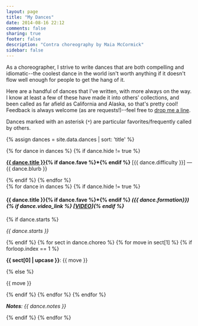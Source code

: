 ```yaml
---
layout: page
title: "My Dances"
date: 2014-08-16 22:12
comments: false
sharing: true
footer: false
description: "Contra choreography by Maia McCormick"
sidebar: false
---
```

As a choreographer, I strive to write dances that are both compelling and idiomatic--the coolest dance in the world isn't worth anything if it doesn't flow well enough for people to get the hang of it.

Here are a handful of dances that I've written, with more always on the way. I know at least a few of these have made it into others' collections, and been called as far afield as California and Alaska, so that's pretty cool! Feedback is always welcome (as are requests!)--feel free to [drop me a line](/contact.html).

Dances marked with an asterisk (`*`) are particular favorites/frequently called by others.

<!-- TODO: style this better (and maybe have toggles/filters?!)
A note on dance difficulties:

* `accessible`: interesting and enjoyable for experienced dancers, but accessible for beginners, hard to mess up
* `advanced`: a little trickier, better suited to later in the evening or more experienced halls
* `expert`: you should probably only call these to a very experienced hall or at an advanced dance
-->

{% assign dances = site.data.dances | sort: 'title' %}

<div id="blurb-container">
  {% for dance in dances %}
    {% if dance.hide != true %}
      <p>
        <strong><a class="dance-title" href="#{{ dance.title | slugify | replace: '-', '' }}">{{ dance.title }}</a>{% if dance.fave %}*{% endif %}</strong> [<span class="dance-difficulty">{{ dance.difficulty }}</span>] — <span class="dance-blurb">{{ dance.blurb }}</span>
      </p>
    {% endif %}
  {% endfor %}
</div>

<div id="dance-container">
  {% for dance in dances %}
    {% if dance.hide != true %}
      <div class="dance" id="{{ dance.title | slugify | replace: '-', '' }}">
        <h4>{{ dance.title }}{% if dance.fave %}*{% endif %} <em>({{ dance.formation}})
          {% if dance.video_link %} [<a href="{{ dance.video_link }}" target="_blank">VIDEO</a>]{% endif %}
        </em></h4>
        {% if dance.starts %}
          <p class="dance-starts"><em>{{ dance.starts }}</em></p>
        {% endif %}
        {% for sect in dance.choreo %}
          {% for move in sect[1] %}
            {% if forloop.index == 1 %}
              <p><strong>{{ sect[0] | upcase }}</strong>: {{ move }}</p>
            {% else %}
              <p>{{ move }}</p>
            {% endif %}
          {% endfor %}
        {% endfor %}
        <p><em><strong>Notes</strong>: <span class="dance-notes">{{ dance.notes }}</span></em></p>
      </div>
    {% endif %}
  {% endfor %}
</div>
